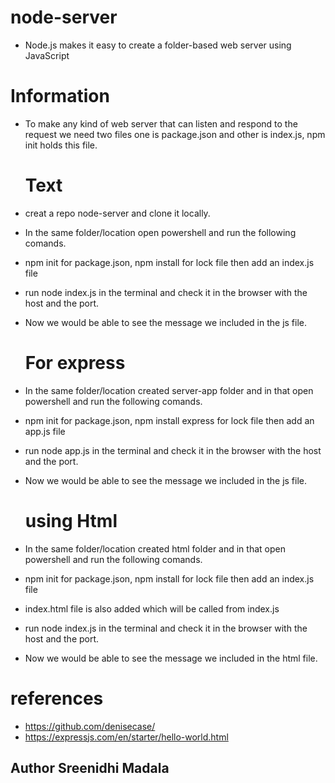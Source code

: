 # node-server

- Node.js makes it easy to create a folder-based web server using JavaScript

# Information

- To make any kind of web server that can listen and respond to the request we need two files one is package.json and other is index.js, npm init holds this file.

    # Text 

- creat a repo node-server and clone it locally.
- In the same folder/location open powershell and run the following comands.
- npm init for package.json, npm install for lock file then add an index.js file
- run node index.js in the terminal and check it in the browser with the host and the port.
- Now we would be able to see the message we included in the js file.

    # For express

- In the same folder/location created server-app folder and in that open powershell and run the following comands.
- npm init for package.json, npm install express for lock file then add an app.js file
- run node app.js in the terminal and check it in the browser with the host and the port.
- Now we would be able to see the message we included in the js file.

    # using Html

- In the same folder/location created html folder and in that open powershell and run the following comands.
- npm init for package.json, npm install for lock file then add an index.js file
- index.html file is also added which will be called from index.js 
- run node index.js in the terminal and check it in the browser with the host and the port.
- Now we would be able to see the message we included in the html file.


# references

- https://github.com/denisecase/
- https://expressjs.com/en/starter/hello-world.html

## Author Sreenidhi Madala
